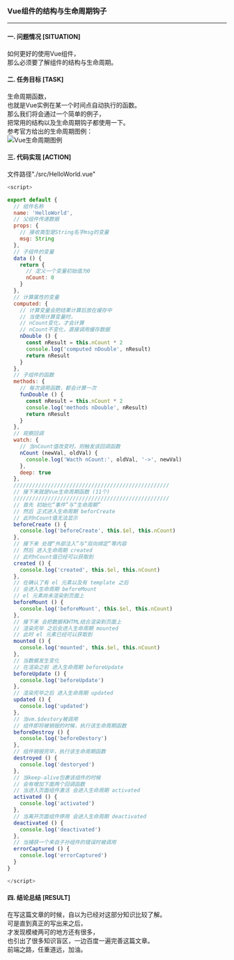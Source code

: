 ### Vue组件的结构与生命周期钩子  
---

#### 一. 问题情况 [SITUATION]  
如何更好的使用Vue组件，  
那么必须要了解组件的结构与生命周期。  

#### 二. 任务目标 [TASK]  
生命周期函数，  
也就是Vue实例在某一个时间点自动执行的函数。  
那么我们将会通过一个简单的例子，  
把常用的结构以及生命周期钩子都使用一下。  
参考官方给出的生命周期图例：  
![Vue生命周期图例](https://cn.vuejs.org/images/lifecycle.png "Vue生命周期图例")    

#### 三. 代码实现 [ACTION]  
文件路径"./src/HelloWorld.vue"  
``` javascript
<script>

export default {
  // 组件名称
  name: 'HelloWorld',
  // 父组件传递数据
  props: {
    // 接收类型是String名字msg的变量
    msg: String
  },
  // 子组件的变量
  data () {
    return {
      // 定义一个变量初始值为0
      nCount: 0
    }
  },
  // 计算属性的变量
  computed: {
    // 计算变量会把结果计算后放在缓存中
    // 当使用计算变量时，
    // nCount变化，才会计算
    // nCount不变化，直接调用缓存数据
    nDouble () {
      const nResult = this.nCount * 2
      console.log('computed nDouble', nResult)
      return nResult
    }
  },
  // 子组件的函数
  methods: {
    // 每次调用函数，都会计算一次
    funDouble () {
      const nResult = this.nCount * 2
      console.log('methods nDouble', nResult)
      return nResult
    }
  },
  // 观察回调
  watch: {
    // 当nCount值改变时，则触发该回调函数
    nCount (newVal, oldVal) {
      console.log('Wacth nCount:', oldVal, '->', newVal)
    },
    deep: true
  },
  //////////////////////////////////////////////////
  // 接下来就是Vue生命周期函数 (11个)
  //////////////////////////////////////////////////
  // 首先 初始化“事件”与“生命周期”
  // 然后 正式进入生命周期 beforCreate
  // 此时nCount值无法显示
  beforeCreate () {
    console.log('beforeCreate', this.$el, this.nCount)
  },
  // 接下来 处理“外部注入”与“双向绑定”等内容
  // 然后 进入生命周期 created
  // 此时nCount值已经可以获取到
  created () {
    console.log('created', this.$el, this.nCount)
  },
  // 在确认了有 el 元素以及有 template 之后
  // 会进入生命周期 beforeMount
  // el 元素尚未渲染到页面上
  beforeMount () {
    console.log('beforeMount', this.$el, this.nCount)
  },
  // 接下来 会把数据和HTML结合渲染到页面上
  // 渲染完毕 之后会进入生命周期 mounted
  // 此时 el 元素已经可以获取到
  mounted () {
    console.log('mounted', this.$el, this.nCount)
  },
  // 当数据发生变化  
  // 在渲染之前 进入生命周期 beforeUpdate
  beforeUpdate () {
    console.log('beforeUpdate')
  },
  // 渲染完毕之后 进入生命周期 updated
  updated () {
    console.log('updated')
  },
  // 当vm.$destory被调用
  // 组件即将被销毁的时候，执行该生命周期函数
  beforeDestroy () {
    console.log('beforeDestory')
  },
  // 组件销毁完毕，执行该生命周期函数
  destroyed () {
    console.log('destoryed')
  },
  // 当keep-alive包裹该组件的时候  
  // 会有增加下面两个回调函数
  // 当进入页面组件激活 会进入生命周期 activated
  activated () {
    console.log('activated')
  },
  // 当离开页面组件停用 会进入生命周期 deactivated
  deactivated () {
    console.log('deactivated')
  },
  // 当捕获一个来自子孙组件的错误时被调用
  errorCaptured () {
    console.log('errorCaptured')
  }
}

</script>
```

#### 四. 结论总结 [RESULT]  
在写这篇文章的时候，自以为已经对这部分知识比较了解。  
可是直到真正的写出来之后，  
才发现模棱两可的地方还有很多，  
也引出了很多知识盲区，一边百度一遍完善这篇文章。  
前端之路，任重道远，加油。  